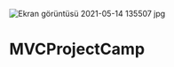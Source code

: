 ![Ekran görüntüsü 2021-05-14 135507 jpg](https://user-images.githubusercontent.com/77269357/118261339-11c66c80-b4bc-11eb-89f4-63b8f2ecf0bb.png)
# MVCProjectCamp
